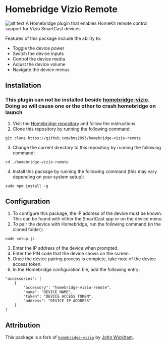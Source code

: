 # Homebridge Vizio Remote
![alt text](https://github.com/bms2993/homebridge-vizio-remote/raw/master/banner.png)
A Homebridge plugin that enables HomeKit remote control support for Vizio SmartCast devices

Features of this package include the ability to:
- Toggle the device power
- Switch the device inputs
- Control the device media
- Adjust the device volume
- Navigate the device menus

## Installation

### This plugin can not be installed beside [homebridge-vizio](https://github.com/JohnWickham/homebridge-vizio). Doing so will cause one or the other to crash homebridge on launch

1) Visit the [Homebridge repository](https://github.com/nfarina/homebridge) and follow the instructions.
2) Clone this repository by running the following command:
````
git clone https://github.com/bms2993/homebridge-vizio-remote
````
3) Change the current directory to this repository by running the following command:
````
cd ./homebridge-vizio-remote
````
4) Install this package by running the following command (this may vary depending on your system setup):
````
sudo npm install -g
````

## Configuration
1) To configure this package, the IP address of the device must be known. This can be found with either the SmartCast app or on the device menu.
2) To pair the device with Homebridge, run the following command (in the cloned folder):
````
node setup.js
````
3) Enter the IP address of the device when prompted.
4) Enter the PIN code that the device shows on the screen. 
5) Once the device pairing process is complete, take note of the device access token.
6) In the Homebridge configuration file, add the following entry:
````
"accessories": [
    {
        "accessory": "homebridge-vizio-remote",
        "name": "DEVICE NAME",
        "token": "DEVICE ACCESS TOKEN",
        "address": "DEVICE IP ADDRESS"
    }
]
````

## Attribution
This package is a fork of [`homebridge-vizio`](https://github.com/johnwickham/homebridge-vizio) by [John Wickham](https://github.com/johnwickham).
